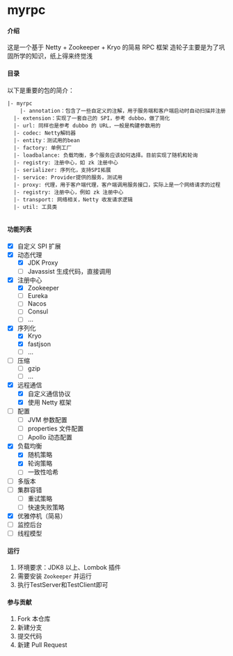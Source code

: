 # myrpc

#### 介绍
这是一个基于 Netty + Zookeeper + Kryo 的简易 RPC 框架
造轮子主要是为了巩固所学的知识，纸上得来终觉浅

#### 目录
以下是重要的包的简介：
```
|- myrpc
	|- annotation：包含了一些自定义的注解，用于服务端和客户端启动时自动扫描并注册
  |- extension：实现了一套自己的 SPI，参考 dubbo，做了简化
  |- url: 同样也是参考 dubbo 的 URL，一般是构建参数用的
  |- codec: Netty解码器
  |- entity：测试用的bean
  |- factory: 单例工厂
  |- loadbalance: 负载均衡，多个服务应该如何选择。目前实现了随机和轮询
  |- registry: 注册中心，如 zk 注册中心
  |- serializer: 序列化，支持SPI拓展
  |- service: Provider提供的服务，测试用
  |- proxy: 代理，用于客户端代理，客户端调用服务接口，实际上是一个网络请求的过程
  |- registry: 注册中心，例如 zk 注册中心
  |- transport: 网络相关，Netty 收发请求逻辑
  |- util: 工具类
 
```

#### 功能列表
- [x] 自定义 SPI 扩展
- [x] 动态代理
    - [x] JDK Proxy
    - [ ] Javassist 生成代码，直接调用
- [x] 注册中心
    - [x] Zookeeper
    - [ ] Eureka
    - [ ] Nacos
    - [ ] Consul
    - [ ] ...
- [x] 序列化
    - [x] Kryo
    - [x] fastjson
    - [ ] ...
- [ ] 压缩
    - [ ] gzip
    - [ ] ...
- [x] 远程通信
    - [x] 自定义通信协议
    - [x] 使用 Netty 框架
- [ ] 配置
    - [ ] JVM 参数配置
    - [ ] properties 文件配置
    - [ ] Apollo 动态配置
- [x] 负载均衡
    - [x] 随机策略
    - [x] 轮询策略
    - [ ] 一致性哈希
- [ ] 多版本
- [ ] 集群容错
    - [ ] 重试策略
    - [ ] 快速失败策略
- [x] 优雅停机（简易）
- [ ] 监控后台
- [ ] 线程模型

#### 运行
1. 环境要求：JDK8 以上、Lombok 插件
2. 需要安装 `Zookeeper` 并运行
3. 执行TestServer和TestClient即可

#### 参与贡献
1.  Fork 本仓库
2.  新建分支
3.  提交代码
4.  新建 Pull Request
